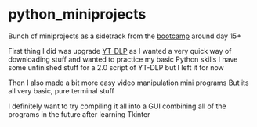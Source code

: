 # python_miniprojects
Bunch of miniprojects as a sidetrack from the [bootcamp](https://github.com/HyperGamesDev/python_100day_bootcamp) around day 15+

First thing I did was upgrade [YT-DLP](https://github.com/yt-dlp/yt-dlp) as I wanted a very quick way of downloading stuff and wanted to practice my basic Python skills
I have some unfinished stuff for a 2.0 script of YT-DLP but I left it for now

Then I also made a bit more easy video manipulation mini programs
But its all very basic, pure terminal stuff

I definitely want to try compiling it all into a GUI combining all of the programs in the future after learning Tkinter